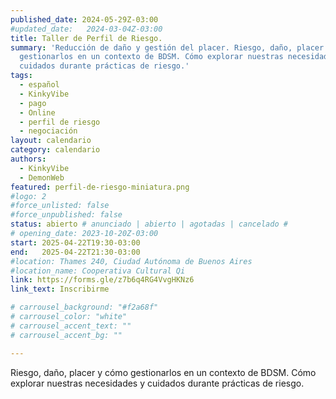 ```yaml
---
published_date: 2024-05-29Z-03:00
#updated_date:   2024-03-04Z-03:00
title: Taller de Perfil de Riesgo.
summary: 'Reducción de daño y gestión del placer. Riesgo, daño, placer y cómo
  gestionarlos en un contexto de BDSM. Cómo explorar nuestras necesidades y
  cuidados durante prácticas de riesgo.'
tags:
  - español
  - KinkyVibe
  - pago
  - Online
  - perfil de riesgo
  - negociación
layout: calendario
category: calendario
authors:
  - KinkyVibe
  - DemonWeb
featured: perfil-de-riesgo-miniatura.png
#logo: 2
#force_unlisted: false
#force_unpublished: false
status: abierto # anunciado | abierto | agotadas | cancelado #
# opening_date: 2023-10-20Z-03:00
start: 2025-04-22T19:30-03:00
end:   2025-04-22T21:30-03:00
#location: Thames 240, Ciudad Autónoma de Buenos Aires
#location_name: Cooperativa Cultural Qi
link: https://forms.gle/z7b6q4RG4VvgHKNz6
link_text: Inscribirme

# carrousel_background: "#f2a68f"
# carrousel_color: "white"
# carrousel_accent_text: ""
# carrousel_accent_bg: ""

---
```

Riesgo, daño, placer y cómo gestionarlos en un contexto de BDSM. Cómo explorar nuestras necesidades y cuidados durante prácticas de riesgo.